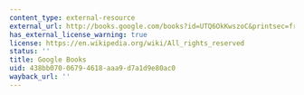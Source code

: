 ```yaml
---
content_type: external-resource
external_url: http://books.google.com/books?id=UTQ6OkKwszoC&printsec=frontcover
has_external_license_warning: true
license: https://en.wikipedia.org/wiki/All_rights_reserved
status: ''
title: Google Books
uid: 438bb070-0679-4618-aaa9-d7a1d9e80ac0
wayback_url: ''
---
```

